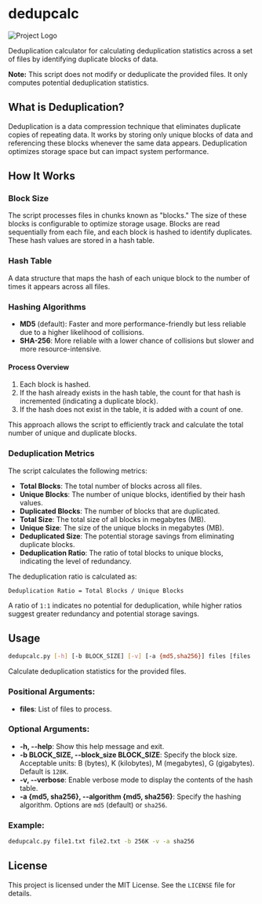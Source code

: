 # dedupcalc

![Project Logo](logo.png)

Deduplication calculator for calculating deduplication statistics across a set of files by identifying duplicate blocks of data.

**Note:** This script does not modify or deduplicate the provided files. It only computes potential deduplication statistics.

## What is Deduplication?

Deduplication is a data compression technique that eliminates duplicate copies of repeating data. It works by storing only unique blocks of data and referencing these blocks whenever the same data appears. Deduplication optimizes storage space but can impact system performance.

## How It Works

### Block Size

The script processes files in chunks known as "blocks." The size of these blocks is configurable to optimize storage usage. Blocks are read sequentially from each file, and each block is hashed to identify duplicates. These hash values are stored in a hash table.

### Hash Table

A data structure that maps the hash of each unique block to the number of times it appears across all files.

### Hashing Algorithms

- **MD5** (default): Faster and more performance-friendly but less reliable due to a higher likelihood of collisions.
- **SHA-256**: More reliable with a lower chance of collisions but slower and more resource-intensive.

#### Process Overview

1. Each block is hashed.
2. If the hash already exists in the hash table, the count for that hash is incremented (indicating a duplicate block).
3. If the hash does not exist in the table, it is added with a count of one.

This approach allows the script to efficiently track and calculate the total number of unique and duplicate blocks.

### Deduplication Metrics

The script calculates the following metrics:
- **Total Blocks**: The total number of blocks across all files.
- **Unique Blocks**: The number of unique blocks, identified by their hash values.
- **Duplicated Blocks**: The number of blocks that are duplicated.
- **Total Size**: The total size of all blocks in megabytes (MB).
- **Unique Size**: The size of the unique blocks in megabytes (MB).
- **Deduplicated Size**: The potential storage savings from eliminating duplicate blocks.
- **Deduplication Ratio**: The ratio of total blocks to unique blocks, indicating the level of redundancy.

The deduplication ratio is calculated as:

`Deduplication Ratio = Total Blocks / Unique Blocks`

A ratio of `1:1` indicates no potential for deduplication, while higher ratios suggest greater redundancy and potential storage savings.

## Usage

```bash
dedupcalc.py [-h] [-b BLOCK_SIZE] [-v] [-a {md5,sha256}] files [files ...]
```

Calculate deduplication statistics for the provided files.

### Positional Arguments:
- **files**: List of files to process.

### Optional Arguments:
- **-h, --help**: Show this help message and exit.
- **-b BLOCK_SIZE, --block_size BLOCK_SIZE**: Specify the block size. Acceptable units: B (bytes), K (kilobytes), M (megabytes), G (gigabytes). Default is `128K`.
- **-v, --verbose**: Enable verbose mode to display the contents of the hash table.
- **-a {md5, sha256}, --algorithm {md5, sha256}**: Specify the hashing algorithm. Options are `md5` (default) or `sha256`.

### Example:

```bash
dedupcalc.py file1.txt file2.txt -b 256K -v -a sha256
```

## License

This project is licensed under the MIT License. See the `LICENSE` file for details.
